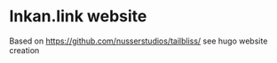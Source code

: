 # Inkan.link website

Based on https://github.com/nusserstudios/tailbliss/ see hugo website creation
